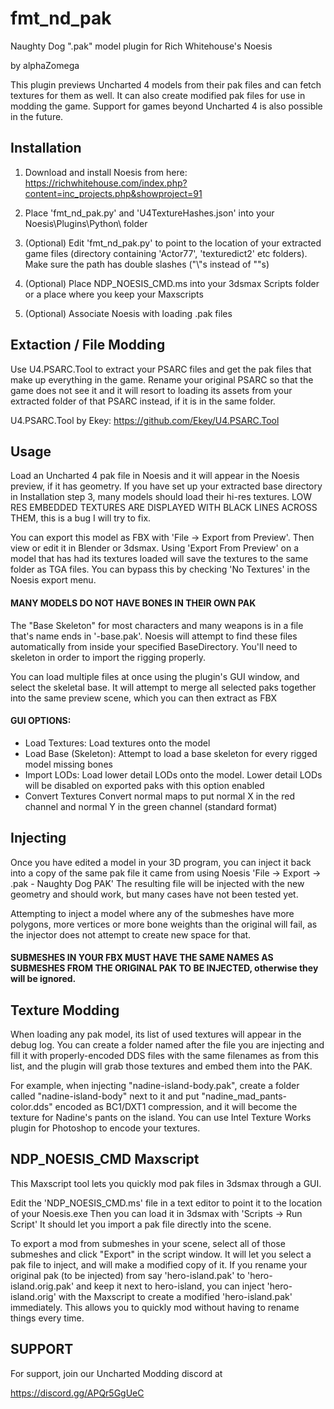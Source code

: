# fmt_nd_pak
Naughty Dog ".pak" model plugin for Rich Whitehouse's Noesis

by alphaZomega

This plugin previews Uncharted 4 models from their pak files and can fetch textures for them as well.
It can also create modified pak files for use in modding the game.
Support for games beyond Uncharted 4 is also possible in the future.


## Installation
1. Download and install Noesis from here:
https://richwhitehouse.com/index.php?content=inc_projects.php&showproject=91

2. Place 'fmt_nd_pak.py' and 'U4TextureHashes.json' into your Noesis\Plugins\Python\ folder

3. (Optional) Edit 'fmt_nd_pak.py' to point to the location of your extracted game files (directory containing 'Actor77', 'texturedict2' etc folders). Make sure the path has double slashes ("\\"s instead of "\"s)

4. (Optional) Place NDP_NOESIS_CMD.ms into your 3dsmax Scripts folder or a place where you keep your Maxscripts

5. (Optional) Associate Noesis with loading .pak files


## Extaction / File Modding
Use U4.PSARC.Tool to extract your PSARC files and get the pak files that make up everything in the game.
Rename your original PSARC so that the game does not see it and it will resort to loading its assets from your extracted folder of that PSARC instead, if it is in the same folder.

U4.PSARC.Tool by Ekey:
https://github.com/Ekey/U4.PSARC.Tool


## Usage
Load an Uncharted 4 pak file in Noesis and it will appear in the Noesis preview, if it has geometry.
If you have set up your extracted base directory in Installation step 3, many models should load their hi-res textures.
LOW RES EMBEDDED TEXTURES ARE DISPLAYED WITH BLACK LINES ACROSS THEM, this is a bug I will try to fix.

You can export this model as FBX with 'File -> Export from Preview'. Then view or edit it in Blender or 3dsmax.
Using 'Export From Preview' on a model that has had its textures loaded will save the textures to the same folder as TGA files. You can bypass this by checking 'No Textures' in the Noesis export menu.

#### MANY MODELS DO NOT HAVE BONES IN THEIR OWN PAK
The "Base Skeleton" for most characters and many weapons is in a file that's name ends in '-base.pak'. Noesis will attempt to find these files automatically from inside your specified BaseDirectory. You'll need to skeleton in order to import the rigging properly.

You can load multiple files at once using the plugin's GUI window, and select the skeletal base. It will attempt to merge all selected paks together into the same preview scene, which you can then extract as FBX

#### GUI OPTIONS:

- Load Textures: 	  Load textures onto the model
- Load Base (Skeleton):	  Attempt to load a base skeleton for every rigged model missing bones
- Import LODs:		  Load lower detail LODs onto the model. Lower detail LODs will be disabled on exported paks with this option enabled
- Convert Textures	  Convert normal maps to put normal X in the red channel and normal Y in the green channel (standard format)


## Injecting
Once you have edited a model in your 3D program, you can inject it back into a copy of the same pak file it came from using Noesis 'File -> Export -> .pak - Naughty Dog PAK'
The resulting file will be injected with the new geometry and should work, but many cases have not been tested yet.

Attempting to inject a model where any of the submeshes have more polygons, more vertices or more bone weights than the original will fail, as the injector does not attempt to create new space for that.

#### SUBMESHES IN YOUR FBX MUST HAVE THE SAME NAMES AS SUBMESHES FROM THE ORIGINAL PAK TO BE INJECTED, otherwise they will be ignored.


## Texture Modding
When loading any pak model, its list of used textures will appear in the debug log.
You can create a folder named after the file you are injecting and fill it with properly-encoded DDS files with the same filenames as from this list, and the plugin will grab those textures and embed them into the PAK.

For example, when injecting "nadine-island-body.pak", create a folder called "nadine-island-body" next to it and put "nadine_mad_pants-color.dds" encoded as BC1/DXT1 compression, and it will become the texture for Nadine's pants on the island. You can use Intel Texture Works plugin for Photoshop to encode your textures.


## NDP_NOESIS_CMD Maxscript
This Maxscript tool lets you quickly mod pak files in 3dsmax through a GUI.

Edit the 'NDP_NOESIS_CMD.ms' file in a text editor to point it to the location of your Noesis.exe
Then you can load it in 3dsmax with 'Scripts -> Run Script'
It should let you import a pak file directly into the scene.

To export a mod from submeshes in your scene, select all of those submeshes and click "Export" in the script window.
It will let you select a pak file to inject, and will make a modified copy of it.
If you rename your original pak (to be injected) from say 'hero-island.pak' to 'hero-island.orig.pak' and keep it next to hero-island, you can inject 'hero-island.orig' with the Maxscript to create a modified 'hero-island.pak' immediately. This allows you to quickly mod without having to rename things every time.


## SUPPORT 
For support, join our Uncharted Modding discord at 

https://discord.gg/APQr5GgUeC


